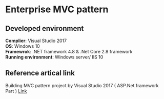 # Enterprise MVC pattern

## Developed environment
**Complier**: Visual Studio 2017\
**OS**: Windows 10\
**Framewrok**: .NET framework 4.8 & .Net Core 2.8 framework\
**Running environment**: Windows server/ IIS 10

## Reference artical link
Building MVC pattern project by Visual Studio 2017 ( ASP.Net framework Part ) [Link](https://davidskyspace.com/?p=168)

